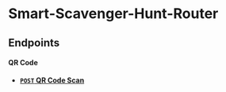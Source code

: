 # Smart-Scavenger-Hunt-Router


## Endpoints

#### QR Code

- **[<code>POST</code> QR Code Scan](https://github.com/afloury/Smart-Scavenger-Hunt-Router/blob/master/POST_qrCode_scan.md)**
